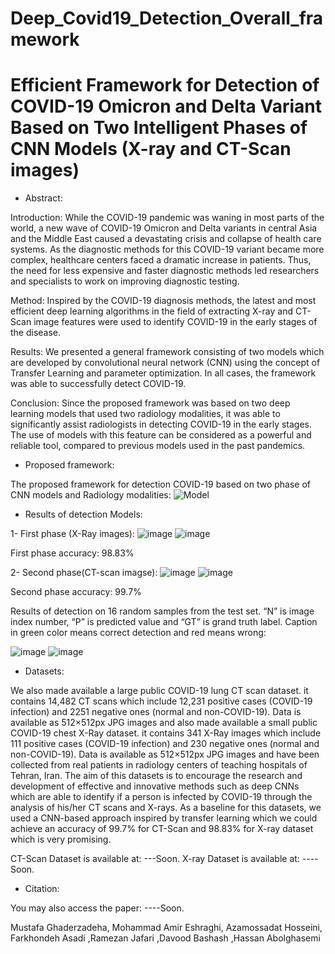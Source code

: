 # Deep_Covid19_Detection_Overall_framework
# Efficient Framework for Detection of COVID-19 Omicron and Delta Variant Based on Two Intelligent Phases of CNN Models (X-ray and CT-Scan images)


- Abstract:

Introduction: While the COVID-19 pandemic was waning in most parts of the world, a new wave of COVID-19 Omicron and Delta variants in central Asia and the Middle East caused a devastating crisis and collapse of health care systems. As the diagnostic methods for this COVID-19 variant became more complex, healthcare centers faced a dramatic increase in patients. Thus, the need for less expensive and faster diagnostic methods led researchers and specialists to work on improving diagnostic testing.

Method: Inspired by the COVID-19 diagnosis methods, the latest and most efficient deep learning algorithms in the field of extracting X-ray and CT-Scan image features were used to identify COVID-19 in the early stages of the disease. 

Results: We presented a general framework consisting of two models which are developed by convolutional neural network (CNN) using the concept of Transfer Learning and parameter optimization. In all cases, the framework was able to successfully detect COVID-19. 

Conclusion: Since the proposed framework was based on two deep learning models that used two radiology modalities, it was able to significantly assist radiologists in detecting COVID-19 in the early stages. The use of models with this feature can be considered as a powerful and reliable tool, compared to previous models used in the past pandemics. 

- Proposed framework:

The proposed framework for detection COVID-19 based on two phase of CNN models and Radiology modalities:
![Model](https://user-images.githubusercontent.com/92205834/146656597-0aa7871a-af92-4050-ae58-9e946bc7a77e.png)


- Results of detection Models:

1- First phase (X-Ray images):
![image](https://user-images.githubusercontent.com/92205834/152779627-1838e708-0c30-4725-9344-cd70274ff317.png)
![image](https://user-images.githubusercontent.com/92205834/152779656-ea08457a-1204-492d-a0aa-b0d5414839b6.png)

First phase accuracy:
98.83%

2- Second phase(CT-scan imagse):
![image](https://user-images.githubusercontent.com/92205834/152779773-c840785e-3f90-417e-8dd7-dd73ce872e22.png)
![image](https://user-images.githubusercontent.com/92205834/152779781-ac99f6ba-fe58-42ba-84e0-ca4f2c3961ae.png)


Second phase accuracy:
99.7%

Results of detection on 16 random samples from the test set. “N” is image index number, “P” is predicted value and “GT” is grand truth label. Caption in green color means correct detection and red means wrong:

![image](https://user-images.githubusercontent.com/92205834/152779135-de6a777b-469b-42ea-99f5-01e5f1408a41.png)
![image](https://user-images.githubusercontent.com/92205834/152779227-a68a9bbf-c60b-472b-9212-9a2b2ea61b51.png)

- Datasets:

We also made available a large public COVID-19 lung CT scan dataset. it contains 14,482 CT scans which include 12,231 positive cases (COVID-19 infection) and 2251 negative ones (normal and non-COVID-19). Data is available as 512×512px JPG images and also made available a small public COVID-19 chest X-Ray dataset. it contains 341 X-Ray images which include 111 positive cases (COVID-19 infection) and 230 negative ones (normal and non-COVID-19). Data is available as 512×512px JPG images and have been collected from real patients in radiology centers of teaching hospitals of Tehran, Iran. 
The aim of this datasets is to encourage the research and development of effective and innovative methods such as deep CNNs which are able to identify if a person is infected by COVID-19 through the analysis of his/her CT scans and X-rays.
As a baseline for this datasets, we used a CNN-based approach inspired by transfer learning which we could achieve an accuracy of 99.7% for CT-Scan and 98.83% for X-ray dataset which is very promising.


CT-Scan Dataset is available at: ---Soon.
X-ray Dataset is available at: ----Soon.

- Citation:

You may also access the paper: ----Soon.

Mustafa Ghaderzadeha, Mohammad Amir Eshraghi, Azamossadat Hosseini, Farkhondeh Asadi ,Ramezan Jafari ,Davood Bashash ,Hassan Abolghasemi
